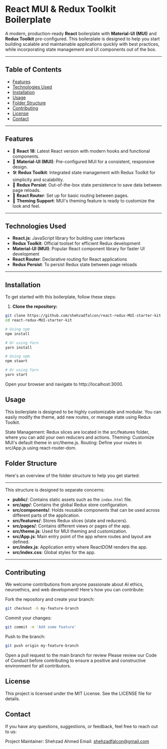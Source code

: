 # **React MUI & Redux Toolkit Boilerplate**

A modern, production-ready **React** boilerplate with **Material-UI (MUI)** and **Redux Toolkit** pre-configured. This boilerplate is designed to help you start building scalable and maintainable applications quickly with best practices, while incorporating state management and UI components out of the box.

---

## **Table of Contents**

- [Features](#features)
- [Technologies Used](#technologies-used)
- [Installation](#installation)
- [Usage](#usage)
- [Folder Structure](#folder-structure)
- [Contributing](#contributing)
- [License](#license)
- [Contact](#contact)

---

## **Features**

- 🚀 **React 18**: Latest React version with modern hooks and functional components.
- 🎨 **Material-UI (MUI)**: Pre-configured MUI for a consistent, responsive design.
- 🛠️ **Redux Toolkit**: Integrated state management with Redux Toolkit for simplicity and scalability.
- 🔄 **Redux Persist**: Out-of-the-box state persistence to save data between page reloads.
- 🧩 **React Router**: Set up for basic routing between pages.
- 💅 **Theming Support**: MUI's theming feature is ready to customize the look and feel.

---

## **Technologies Used**

- **React.js**: JavaScript library for building user interfaces
- **Redux Toolkit**: Official toolset for efficient Redux development
- **Material-UI (MUI)**: Popular React component library for faster UI development
- **React Router**: Declarative routing for React applications
- **Redux Persist**: To persist Redux state between page reloads

---

## **Installation**

To get started with this boilerplate, follow these steps:

1. **Clone the repository:**

```bash
git clone https://github.com/shehzadfalcon/react-redux-MUI-starter-kit.git
cd react-redux-MUI-starter-kit
```

```bash
# Using npm
npm install

# Or using Yarn
yarn install
```
```bash
# Using npm
npm staart

# Or using Yarn
yarn start
```
Open your browser and navigate to http://localhost:3000.


## **Usage**
This boilerplate is designed to be highly customizable and modular. You can easily modify the theme, add new routes, or manage state using Redux Toolkit.

State Management: Redux slices are located in the src/features folder, where you can add your own reducers and actions.
Theming: Customize MUI's default theme in src/theme.js.
Routing: Define your routes in src/App.js using react-router-dom.

## Folder Structure
Here's an overview of the folder structure to help you get started:

---

This structure is designed to separate concerns:

- **public/**: Contains static assets such as the `index.html` file.
- **src/app/**: Contains the global Redux store configuration.
- **src/components/**: Holds reusable components that can be used across different parts of the application.
- **src/features/**: Stores Redux slices (state and reducers).
- **src/pages/**: Contains different views or pages of the app.
- **src/theme.js**: Used for MUI theming and customization.
- **src/App.js**: Main entry point of the app where routes and layout are defined.
- **src/index.js**: Application entry where ReactDOM renders the app.
- **src/index.css**: Global styles for the app.

---

## Contributing
We welcome contributions from anyone passionate about AI ethics, neuroethics, and web development! Here's how you can contribute:

Fork the repository and create your branch:
```bash
git checkout -b my-feature-branch
```
Commit your changes: 
```bash
git commit -m 'Add some feature'
```
Push to the branch: 
```bash
git push origin my-feature-branch
```
Open a pull request to the main branch for review
Please review our Code of Conduct before contributing to ensure a positive and constructive environment for all contributors.



## License
This project is licensed under the MIT License. See the LICENSE file for details.

## Contact
If you have any questions, suggestions, or feedback, feel free to reach out to us:

Project Maintainer: Shehzad Ahmed
Email: shehzadfalcon@gmail.com
